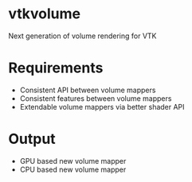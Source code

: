 vtkvolume
=========
Next generation of volume rendering for VTK


Requirements
============
- Consistent API between volume mappers
- Consistent features between volume mappers
- Extendable volume mappers via better shader API


Output
======
- GPU based new volume mapper
- CPU based new volume mapper
